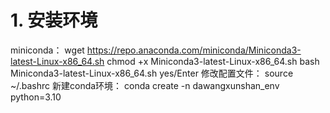 # 1. 安装环境
miniconda：
wget https://repo.anaconda.com/miniconda/Miniconda3-latest-Linux-x86_64.sh
chmod +x Miniconda3-latest-Linux-x86_64.sh
bash Miniconda3-latest-Linux-x86_64.sh yes/Enter
修改配置文件：
source ~/.bashrc
新建conda环境：
conda create -n dawangxunshan_env python=3.10
